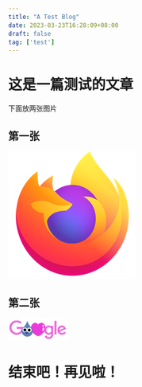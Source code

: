 ```yaml
---
title: "A Test Blog"
date: 2023-03-23T16:28:09+08:00
draft: false
tag: ['test']
---
```


# 这是一篇测试的文章
下面放两张图片
## 第一张
![](firefox-icon.png)
## 第二张
![](下载4.png)
# 结束吧！再见啦！
